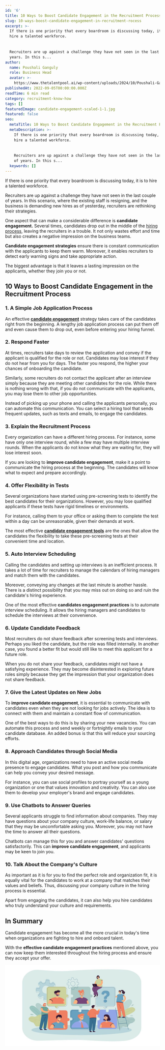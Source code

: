 ```yaml
---
id: '6'
title: 10 Ways to Boost Candidate Engagement in the Recruitment Process
slug: 10-ways-boost-candidate-engagement-in-recruitment-rocess
excerpt: >-
  If there is one priority that every boardroom is discussing today, it is to
  hire a talented workforce.


  Recruiters are up against a challenge they have not seen in the last couple of
  years. In this s...
author:
  name: Poushali Ganguly
  role: Business Head
  avatar: >-
    https://www.thetalentpool.ai/wp-content/uploads/2024/10/Poushali-Gangulyimage.webp
publishedAt: 2022-09-05T00:00:00.000Z
readTime: 6 min read
category: recruitment-know-how
tags: []
featuredImage: candidate-engagement-scaled-1-1.jpg
featured: false
seo:
  metaTitle: 10 Ways to Boost Candidate Engagement in the Recruitment Process
  metaDescription: >-
    If there is one priority that every boardroom is discussing today, it is to
    hire a talented workforce.


    Recruiters are up against a challenge they have not seen in the last couple
    of years. In this s...
  keywords: []
---
```


If there is one priority that every boardroom is discussing today, it is to hire a talented workforce.

Recruiters are up against a challenge they have not seen in the last couple of years. In this scenario, where the existing staff is resigning, and the business is demanding new hires as of yesterday, recruiters are rethinking their strategies.

<!--more-->

One aspect that can make a considerable difference is **candidate engagement.** Several times, candidates drop out in the middle of the [hiring process](https://www.thetalentpool.ai/), leaving the recruiters in a trouble. It not only wastes effort and time but also creates a negative impression on the business teams. 

**Candidate engagement strategies** ensure there is constant communication with the applicants to keep them warm. Moreover, it enables recruiters to detect early warning signs and take appropriate action.

The biggest advantage is that it leaves a lasting impression on the applicants, whether they join you or not.

## 10 Ways to Boost Candidate Engagement in the Recruitment Process

### **1\. A Simple Job Application Process**

An effective **[candidate engagement](https://www.thetalentpool.ai/blogs/6-ways-increase-employee-engagement/)** strategy takes care of the candidates right from the beginning. A lengthy job application process can put them off and even cause them to drop out, even before entering your hiring funnel.

### 2\. Respond Faster

At times, recruiters take days to review the application and convey if the applicant is qualified for the role or not. Candidates may lose interest if they do not hear from you for days. The faster you respond, the higher your chances of onboarding the candidate.

Similarly, some recruiters do not contact the applicant after an interview simply because they are meeting other candidates for the role. While there is nothing wrong with that, if you do not communicate with the applicants, you may lose them to other job opportunities. 

Instead of picking up your phone and calling the applicants personally, you can automate this communication. You can select a hiring tool that sends frequent updates, such as texts and emails, to engage the candidates. 

### 3\. Explain the Recruitment Process

Every organization can have a different hiring process. For instance, some have only one interview round, while a few may have multiple interview rounds. When the applicants do not know what they are waiting for, they will lose interest soon. 

If you are looking to **improve candidate engagement**, make it a point to communicate the hiring process at the beginning. The candidates will know what to expect and prepare accordingly.

### 4\. Offer Flexibility in Tests

Several organizations have started using pre-screening tests to identify the best candidates for their organizations. However, you may lose qualified applicants if these tests have rigid timelines or environments.

For instance, calling them to your office or asking them to complete the test within a day can be unreasonable, given their demands at work.

The most effective **[candidate engagement tools](https://www.thetalentpool.ai/)** are the ones that allow the candidates the flexibility to take these pre-screening tests at their convenient time and location.

### 5\. Auto Interview Scheduling

Calling the candidates and setting up interviews is an inefficient process. It takes a lot of time for recruiters to manage the calendars of hiring managers and match them with the candidates.

Moreover, conveying any changes at the last minute is another hassle. There is a distinct possibility that you may miss out on doing so and ruin the candidate's hiring experience.

One of the most effective **candidates engagement practices** is to automate interview scheduling. It allows the hiring managers and candidates to schedule the interviews at their convenience. 

### 6\. Update Candidate Feedback

Most recruiters do not share feedback after screening tests and interviews. Perhaps you liked the candidate, but the role was filled internally. In another case, you found a better fit but would still like to meet this applicant for a future role.

When you do not share your feedback, candidates might not have a satisfying experience. They may become disinterested in exploring future roles simply because they get the impression that your organization does not share feedback.

### 7\. Give the Latest Updates on New Jobs

To **improve candidate engagement**, it is essential to communicate with candidates even when they are not looking for jobs actively. The idea is to connect with them and maintain a constant flow of communication.

One of the best ways to do this is by sharing your new vacancies. You can automate this process and send weekly or fortnightly emails to your candidate database. An added bonus is that this will reduce your sourcing efforts.

### 8\. Approach Candidates through Social Media

In this digital age, organizations need to have an active social media presence to engage candidates. What you post and how you communicate can help you convey your desired message.

For instance, you can use social profiles to portray yourself as a young organization or one that values innovation and creativity. You can also use them to develop your employer's brand and engage candidates.

### 9\. Use Chatbots to Answer Queries

Several applicants struggle to find information about companies. They may have questions about your company culture, work-life balance, or salary that they may be uncomfortable asking you. Moreover, you may not have the time to answer all their questions.

Chatbots can manage this for you and answer candidates' questions satisfactorily. This can **improve candidate engagement**, and applicants may be keen to join you.  

### 10\. Talk About the Company's Culture

As important as it is for you to find the perfect role and organization fit, it is equally vital for the candidates to work at a company that matches their values and beliefs. Thus, discussing your company culture in the hiring process is essential.

Apart from engaging the candidates, it can also help you hire candidates who truly understand your culture and requirements.

## In Summary

Candidate engagement has become all the more crucial in today's time when organizations are fighting to hire and onboard talent.

With the **effective candidate engagement practices** mentioned above, you can now keep them interested throughout the hiring process and ensure they accept your offer.

![candidate-engagement ](images/candidate-engagement-scaled-1-1-1024x536.jpg)
